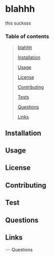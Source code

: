 # blahhh

this sucksss

### Table of contents
>[blahhh](https://github.com/randze/readme-gen#blahhh.md)
>
>[Installation](https://github.com/randze/readme-gen#installation)
>
>[Usage](https://github.com/randze/readme-gen#usage)
>
>[License](https://github.com/randze/readme-gen#license)
>
>[Contributing](https://github.com/randze/readme-gen#contributing)
>
>[Tests](https://github.com/randze/readme-gen#tests)
>
>[Questions](https://github.com/randze/readme-gen#questions)
>
>[Links](https://github.com/randze/readme-gen#links)


## Installation

## Usage

## License

## Contributing

## Test

## Questions

## Links

···· Questions
